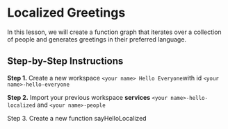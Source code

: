 # Localized Greetings

In this lesson, we will create a function graph that iterates over a collection of people and generates greetings in their preferred language.

## Step-by-Step Instructions

**Step 1.**  Create a new workspace `<your name> Hello Everyone`with id `<your name>-hello-everyone`

**Step 2.**  Import your previous workspace **services** `<your name>-hello-localized` and `<your name>-people`

Step 3.  Create a new function sayHelloLocalized

